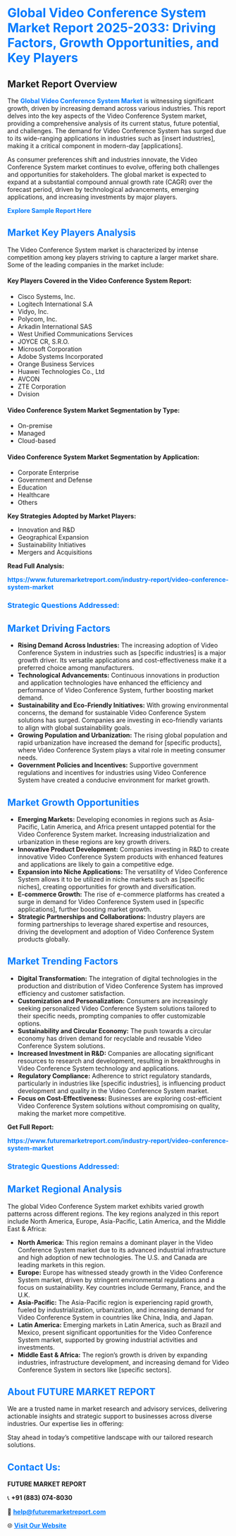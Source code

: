 <h1 style="color: #007BFF;">Global Video Conference System Market Report 2025-2033: Driving Factors, Growth Opportunities, and Key Players</h1>

<section id="overview">
<h2>Market Report Overview</h2>
<p>The <a href="https://www.futuremarketreport.com/industry-report/video-conference-system-market" style="color: #007BFF; text-decoration: none;"><strong>Global Video Conference System Market</strong></a> is witnessing significant growth, driven by increasing demand across various industries. This report delves into the key aspects of the Video Conference System market, providing a comprehensive analysis of its current status, future potential, and challenges. The demand for Video Conference System has surged due to its wide-ranging applications in industries such as [insert industries], making it a critical component in modern-day [applications].</p>
<p>As consumer preferences shift and industries innovate, the Video Conference System market continues to evolve, offering both challenges and opportunities for stakeholders. The global market is expected to expand at a substantial compound annual growth rate (CAGR) over the forecast period, driven by technological advancements, emerging applications, and increasing investments by major players.</p>
</section>

<section id="overview">
<p><a href="https://www.futuremarketreport.com/request-sample/reportId=76004" style="color: #007BFF; text-decoration: none;"><strong>Explore Sample Report Here</strong></a></p>
</section>

<section id="key-players">
<h2 style="color: #007BFF;">Market Key Players Analysis</h2>
<p>The Video Conference System market is characterized by intense competition among key players striving to capture a larger market share. Some of the leading companies in the market include:</p>
<h4>Key Players Covered in the Video Conference System Report:</h4>
<ul><li>Cisco Systems, Inc.</li><li>Logitech International S.A</li><li>Vidyo, Inc.</li><li>Polycom, Inc.</li><li>Arkadin International SAS</li><li>West Unified Communications Services</li><li>JOYCE CR, S.R.O.</li><li>Microsoft Corporation</li><li>Adobe Systems Incorporated</li><li>Orange Business Services</li><li>Huawei Technologies Co., Ltd</li><li>AVCON</li><li>ZTE Corporation</li><li>Dvision</li></ul>
<h4>Video Conference System Market Segmentation by Type:</h4>
<ul><li>On-premise</li><li>Managed</li><li>Cloud-based</li></ul>

<h4>Video Conference System Market Segmentation by Application:</h4>
<ul><li>Corporate Enterprise</li><li>Government and Defense</li><li>Education</li><li>Healthcare</li><li>Others</li></ul>
<p><strong>Key Strategies Adopted by Market Players:</strong></p>
<ul>
<li>Innovation and R&D</li>
<li>Geographical Expansion</li>
<li>Sustainability Initiatives</li>
<li>Mergers and Acquisitions</li>
</ul>
</section>

<section>
<p><strong>Read Full Analysis: </strong></p><a href="https://www.futuremarketreport.com/industry-report/video-conference-system-market" style="color: #007BFF; text-decoration: none;"><strong>https://www.futuremarketreport.com/industry-report/video-conference-system-market</strong></a>
<h3 style="color: #007BFF;">Strategic Questions Addressed:</h3>
</section>

<section id="driving-factors">
<h2 style="color: #007BFF;">Market Driving Factors</h2>
<ul>
<li><strong>Rising Demand Across Industries:</strong> The increasing adoption of Video Conference System in industries such as [specific industries] is a major growth driver. Its versatile applications and cost-effectiveness make it a preferred choice among manufacturers.</li>
<li><strong>Technological Advancements:</strong> Continuous innovations in production and application technologies have enhanced the efficiency and performance of Video Conference System, further boosting market demand.</li>
<li><strong>Sustainability and Eco-Friendly Initiatives:</strong> With growing environmental concerns, the demand for sustainable Video Conference System solutions has surged. Companies are investing in eco-friendly variants to align with global sustainability goals.</li>
<li><strong>Growing Population and Urbanization:</strong> The rising global population and rapid urbanization have increased the demand for [specific products], where Video Conference System plays a vital role in meeting consumer needs.</li>
<li><strong>Government Policies and Incentives:</strong> Supportive government regulations and incentives for industries using Video Conference System have created a conducive environment for market growth.</li>
</ul>
</section>

<section id="growth-opportunities">
<h2 style="color: #007BFF;">Market Growth Opportunities</h2>
<ul>
<li><strong>Emerging Markets:</strong> Developing economies in regions such as Asia-Pacific, Latin America, and Africa present untapped potential for the Video Conference System market. Increasing industrialization and urbanization in these regions are key growth drivers.</li>
<li><strong>Innovative Product Development:</strong> Companies investing in R&D to create innovative Video Conference System products with enhanced features and applications are likely to gain a competitive edge.</li>
<li><strong>Expansion into Niche Applications:</strong> The versatility of Video Conference System allows it to be utilized in niche markets such as [specific niches], creating opportunities for growth and diversification.</li>
<li><strong>E-commerce Growth:</strong> The rise of e-commerce platforms has created a surge in demand for Video Conference System used in [specific applications], further boosting market growth.</li>
<li><strong>Strategic Partnerships and Collaborations:</strong> Industry players are forming partnerships to leverage shared expertise and resources, driving the development and adoption of Video Conference System products globally.</li>
</ul>
</section>

<section id="trending-factors">
<h2 style="color: #007BFF;">Market Trending Factors</h2>
<ul>
<li><strong>Digital Transformation:</strong> The integration of digital technologies in the production and distribution of Video Conference System has improved efficiency and customer satisfaction.</li>
<li><strong>Customization and Personalization:</strong> Consumers are increasingly seeking personalized Video Conference System solutions tailored to their specific needs, prompting companies to offer customizable options.</li>
<li><strong>Sustainability and Circular Economy:</strong> The push towards a circular economy has driven demand for recyclable and reusable Video Conference System solutions.</li>
<li><strong>Increased Investment in R&D:</strong> Companies are allocating significant resources to research and development, resulting in breakthroughs in Video Conference System technology and applications.</li>
<li><strong>Regulatory Compliance:</strong> Adherence to strict regulatory standards, particularly in industries like [specific industries], is influencing product development and quality in the Video Conference System market.</li>
<li><strong>Focus on Cost-Effectiveness:</strong> Businesses are exploring cost-efficient Video Conference System solutions without compromising on quality, making the market more competitive.</li>
</ul>
</section>

<section>
<p><strong>Get Full Report: </strong></p><a href="https://www.futuremarketreport.com/industry-report/video-conference-system-market" style="color: #007BFF; text-decoration: none;"><strong>https://www.futuremarketreport.com/industry-report/video-conference-system-market</strong></a>
<h3 style="color: #007BFF;">Strategic Questions Addressed:</h3>
</section>


<section id="regional-analysis">
<h2 style="color: #007BFF;">Market Regional Analysis</h2>
<p>The global Video Conference System market exhibits varied growth patterns across different regions. The key regions analyzed in this report include North America, Europe, Asia-Pacific, Latin America, and the Middle East & Africa:</p>
<ul>
<li><strong>North America:</strong> This region remains a dominant player in the Video Conference System market due to its advanced industrial infrastructure and high adoption of new technologies. The U.S. and Canada are leading markets in this region.</li>
<li><strong>Europe:</strong> Europe has witnessed steady growth in the Video Conference System market, driven by stringent environmental regulations and a focus on sustainability. Key countries include Germany, France, and the U.K.</li>
<li><strong>Asia-Pacific:</strong> The Asia-Pacific region is experiencing rapid growth, fueled by industrialization, urbanization, and increasing demand for Video Conference System in countries like China, India, and Japan.</li>
<li><strong>Latin America:</strong> Emerging markets in Latin America, such as Brazil and Mexico, present significant opportunities for the Video Conference System market, supported by growing industrial activities and investments.</li>
<li><strong>Middle East & Africa:</strong> The region’s growth is driven by expanding industries, infrastructure development, and increasing demand for Video Conference System in sectors like [specific sectors].</li>
</ul>
</section>

<footer>
<h2 style="color: #007BFF;">About FUTURE MARKET REPORT</h2>
<p>We are a trusted name in market research and advisory services, delivering actionable insights and strategic support to businesses across diverse industries. Our expertise lies in offering:</p>

<p>Stay ahead in today’s competitive landscape with our tailored research solutions.</p>

<h2 style="color: #007BFF;">Contact Us:</h2>
<p><strong>FUTURE MARKET REPORT</strong></p>
<p>📞 <strong>+91 (883) 074-8030</strong></p>
<p>📧 <strong><a href="mailto:help@futuremarketreport.com" style="color: #007BFF;">help@futuremarketreport.com</a></strong></p>
<p>🌐 <strong><a href="https://www.futuremarketreport.com/" style="color: #007BFF;">Visit Our Website</a></strong></p>
</footer>